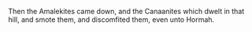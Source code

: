 Then the Amalekites came down, and the Canaanites which dwelt in that hill, and smote them, and discomfited them, even unto Hormah.
